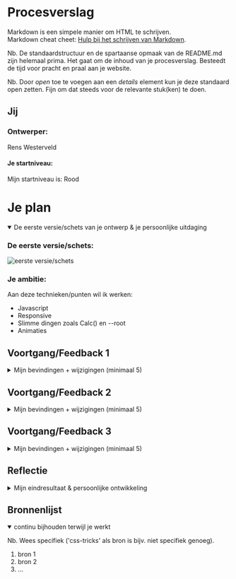 # Procesverslag
Markdown is een simpele manier om HTML te schrijven.  
Markdown cheat cheet: [Hulp bij het schrijven van Markdown](https://github.com/adam-p/markdown-here/wiki/Markdown-Cheatsheet).

Nb. De standaardstructuur en de spartaanse opmaak van de README.md zijn helemaal prima. Het gaat om de inhoud van je procesverslag. Besteedt de tijd voor pracht en praal aan je website.

Nb. Door *open* toe te voegen aan een *details* element kun je deze standaard open zetten. Fijn om dat steeds voor de relevante stuk(ken) te doen.




## Jij

### Ontwerper:
Rens Westerveld

#### Je startniveau:
Mijn startniveau is: Rood




# Je plan

<details open>
  <summary>De eerste versie/schets van je ontwerp & je persoonlijke uitdaging</summary>

  ### De eerste versie/schets:
  <img src="readme-images/eersteschets.png" width="375px" alt="eerste versie/schets">


  ### Je ambitie: 
  Aan deze technieken/punten wil ik werken:
  - Javascript
  - Responsive
  - Slimme dingen zoals Calc() en --root
  - Animaties
 
</details>




## Voortgang/Feedback 1

<details>
  <summary>Mijn bevindingen + wijzigingen (minimaal 5)</summary>

  ### Bevinding 1:
  Voeren van shrooms om "verder" te komen is een goed idee.

  #### oplossing:
  -

  ### Bevinding 2:
  Hoe ga je de achtergrond laten veranderen bij de horizontal scroll? Wat is hier de beste manie om dit te doen? foto's achter elkaar?

  #### oplossing:
  Alle Images achter elkaar plakken en op de overgang tussen de images/werelden een element die over mario heeft komt om hem daar achter te veranderen

  ### Bevinding 3:
  Hoe ga je mario veranderen? transitie?

  #### oplossing:
  Als ik idee 1 kies, dan het bovenstaande (bevinding 2) en anders door een leuke animatie die past bij het verder gaan en terug gaan. (voeren van mushrooms met de vergroot animatie en terug gaan door te raken met een "shell")

  ### Bevinding 4:
  Probeer het uniek voor mario te maken. Nu kunnen ook ander karakters in die plaats.

  #### oplossing:
  Ik heb voor "idee 3" gekozen. Dit is echt uniek en herkenbaar voor mario. Ik heb hier herkenbare animaties aan toegevoegd zodat het goed binnen de vormgeving valt.

  ### Bevinding 5:
  Je kan idee 1 en 3 combineren (Lopen door het level en het voeren van Mushrooms om verder te komen)

  #### oplossing:
  -


</details>




## Voortgang/Feedback 2

<details>
  <summary>Mijn bevindingen + wijzigingen (minimaal 5)</summary>
  
  ### Bevinding 1:
  Nog geen bronnen bij de afbeeldingen.

  #### oplossing:
  Bronnen van de gebruikte afbeeldingen terug gaan zoeken en in de code zetten.

  ### Bevinding 2:
  Font van mario wordt niet getoond op github.

  #### oplossing:
  Kijken waarom het font niet wordt ingeladen. Is dit door github of omdat het font niet goed opgehaald wordt.


  ### Bevinding 3:
  CSS selectors staan op willekeurige volgorde.

  ### oplossing:
  Kijken of ik structuur kan aanbrengen in mijn CSS selectors.

  ### Bevinding 4:
  Er zijn nog weinig states toegevoegd

  ### oplossing:
  States gaan toevoegen aan de buttons.

  ### Bevinding 5:
  Nog geen aandacht gegeven aan dark mode en reduced motion

  ### oplossing:
  Deze gaan toevoegen.

</details>




## Voortgang/Feedback 3

<details>
  <summary>Mijn bevindingen + wijzigingen (minimaal 5)</summary>
  
  ### Bevinding 1:
  Onderkant mooier maken

  #### oplossing:
  Beschrijving hoe je het hebt hebt opgelost of als het niet gelukt is hoe je het zou oplossen (tekst en afbeeding(en)).



  ### Bevinding 2:
  Leuke elementen toevoegen

  #### oplossing:
  Beschrijving hoe je het hebt hebt opgelost of als het niet gelukt is hoe je het zou oplossen (tekst en afbeeding(en)).



  ### Bevinding 3:
  Kijken naar cursor dat die anders is op andere devices

</details>




## Reflectie

<details>
  <summary>Mijn eindresultaat & persoonlijke ontwikkeling</summary>

  ### Je uitkomst - karakteristiek screenshot(s):
  <img src="readme-images/dummy-plaatje.jpg" width="375px" alt="final ontwerp">


  ### Dit ging goed/Heb ik geleerd: 
  Korte omschrijving met plaatje(s)

  <img src="readme-images/dummy-plaatje.jpg" width="375px" alt="top">


  ### Dit was lastig/Is niet gelukt:
  Korte omschrijving met plaatje(s)
  Button disablen/verbergen wanneer je niet verder kan.

  <img src="readme-images/dummy-plaatje.jpg" width="375px" alt="bummer">
</details>




## Bronnenlijst

<details open>
<summary>continu bijhouden terwijl je werkt</summary>

Nb. Wees specifiek ('css-tricks' als bron is bijv. niet specifiek genoeg).

1. bron 1
2. bron 2
3. ...

</details>